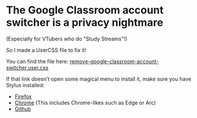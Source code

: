 # The Google Classroom account switcher is a privacy nightmare
(Especially for VTubers who do "Study Streams"!)

So I made a UserCSS file to fix it!

You can find the file here: [remove-google-classroom-account-switcher.user.css](https://gist.github.com/FOREVEREALIZE/a2b3228def900d3c4536de21e92e6817/raw/b0e0629943fb0090e856b42f6c58d5e6cdc39a46/remove-google-classroom-account-switcher.user.css)

If that link doesn't open some magical menu to install it, make sure you have Stylus installed:
* [Firefox](https://addons.mozilla.org/en-US/firefox/addon/styl-us/)
* [Chrome](https://chromewebstore.google.com/detail/stylus/clngdbkpkpeebahjckkjfobafhncgmne) (This includes Chrome-likes such as Edge or Arc)
* [Github](https://github.com/openstyles/stylus)

